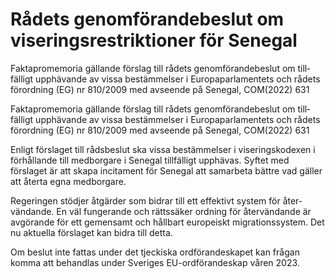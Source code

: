 # Rådets genomförandebeslut om viseringsrestriktioner för Senegal

Faktapromemoria gällande förslag till rådets genom­förande­beslut om till­fälligt upp­hävande av vissa bestäm­melser i Europa­parla­mentets och rådets förord­ning (EG) nr 810/2009 med avseende på Senegal, COM(2022) 631

Faktapromemoria gällande förslag till rådets genom­förande­beslut om till­fälligt upp­hävande av vissa bestäm­melser i Europa­parla­mentets och rådets förord­ning (EG) nr 810/2009 med avseende på Senegal, COM(2022) 631

Enligt förslaget till råds­beslut ska vissa bestäm­melser i viserings­kodexen i för­hållande till med­borgare i Senegal till­fälligt upphävas. Syftet med förslaget är att skapa incita­ment för Senegal att sam­arbeta bättre vad gäller att återta egna med­borgare.

Regeringen stödjer åtgärder som bidrar till ett effektivt system för åter­vändande. En väl funge­rande och rätts­säker ordning för åter­vändande är avgörande för ett gemen­samt och hållbart europe­iskt migrations­system. Det nu aktuella för­slaget kan bidra till detta.

Om beslut inte fattas under det tjeckiska ord­förande­skapet kan frågan komma att behand­las under Sveriges EU-ordförande­skap våren 2023.
